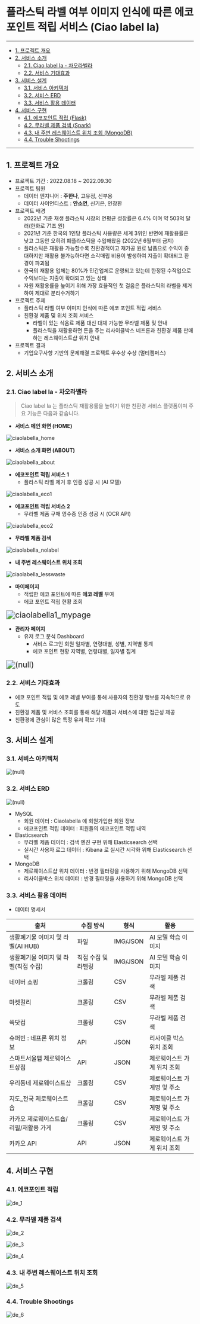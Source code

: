 # 플라스틱 라벨 여부 이미지 인식에 따른 에코 포인트 적립 서비스 (Ciao label la)

---

- [1. 프로젝트 개요](#1-프로젝트-개요)
- [2. 서비스 소개](#2-서비스-소개)
  * [2.1. Ciao label la - 차오라벨라](#21-ciao-label-la---차오라벨라)
  * [2.2. 서비스 기대효과](#22-서비스-기대효과)
- [3. 서비스 설계](#3-서비스-설계)
  * [3.1. 서비스 아키텍처](#31-서비스-아키텍처)
  * [3.2. 서비스 ERD](#32-서비스-erd)
  * [3.3. 서비스 활용 데이터](#33-서비스-활용-데이터)
- [4. 서비스 구현](#4-서비스-구현)
  * [4.1. 에코포인트 적립 (Flask)](#41-에코포인트-적립)
  * [4.2. 무라벨 제품 검색 (Spark)](#42-무라벨-제품-검색)
  * [4.3. 내 주변 레스웨이스트 위치 조회 (MongoDB)](#43-내-주변-레스웨이스트-위치-조회)
  * [4.4. Trouble Shootings](#44-trouble-shootings)
---

## 1. 프로젝트 개요

- 프로젝트 기간 : 2022.08.18 ~ 2022.09.30
- 프로젝트 팀원
  - 데이터 엔지니어 : **주한나**, 고유정, 신부용
  - 데이터 사이언티스트 : **안소연**, 신기은, 인창환
- 프로젝트 배경
  - 2022년 기준 재생 플라스틱 시장의 연평균 성장률은 6.4% 이며 약 503억 달러(한화로 71조 원)
  - 2021년 기준 한국의 1인당 플라스틱 사용량은 세계 3위인 반면에 재활용률은 낮고 그동안 오히려 폐플라스틱을 수입해왔음 (2022년 6월부터 금지)
  - 플라스틱은 재활용 가능할수록 친환경적이고 재가공 원료 납품으로 수익이 증대하지만 재활용 불가능하다면 소각매립 비용이 발생하여 지출이 확대되고 환경이 파괴됨
  - 한국의 재활용 업체는 80%가 민간업체로 운영되고 있는데 한정된 수작업으로 수익보다는 지출이 확대되고 있는 상태
  - 자원 재활용률을 높이기 위해 가장 효율적인 첫 걸음은 플라스틱의 라벨을 제거하여 제대로 분리수거하기
- 프로젝트 주제
  - 플라스틱 라벨 여부 이미지 인식에 따른 에코 포인트 적립 서비스
  - 친환경 제품 및 위치 조회 서비스
    - 라벨이 있는 식음료 제품 대신 대체 가능한 무라벨 제품 및  안내
    - 플라스틱을 재활용하면 돈을 주는 리사이클박스 네프론과 친환경 제품 판매하는 레스웨이스트샵 위치 안내
- 프로젝트 결과
  - 기업요구사항 기반의 문제해결 프로젝트 우수상  수상 (멀티캠퍼스)






## 2. 서비스 소개

### 2.1. Ciao label la - 차오라벨라

> Ciao label la 는 플라스틱 재활용률을 높이기 위한 친환경 서비스 플랫폼이며 주요 기능은 다음과 같습니다.

- **서비스 메인 화면 (HOME)**

![ciaolabella_home](README.assets/ciaolabella_home.png)

- **서비스 소개 화면 (ABOUT)**

![ciaolabella_about](README.assets/ciaolabella_about.png)

- **에코포인트 적립 서비스 1** 
  - 플라스틱 라벨 제거 후 인증 성공 시 (AI 모델)

![ciaolabella_eco1](README.assets/ciaolabella_eco1.png)

- **에코포인트 적립 서비스 2**
  - 무라벨 제품 구매 영수증 인증 성공 시 (OCR API)

![ciaolabella_eco2](README.assets/ciaolabella_eco2.png)

- **무라벨 제품 검색**

![ciaolabella_nolabel](README.assets/ciaolabella_nolabel.png)

- **내 주변 레스웨이스트 위치 조회**

![ciaolabella_lesswaste](README.assets/ciaolabella_lesswaste.png)

- **마이페이지**
  - 적립한 에코 포인트에 따른 **에코 레벨** 부여
  - 에코 포인트 적립 현황 조회

<img src="README.assets/ciaolabella1_mypage.jpg" alt="ciaolabella1_mypage" style="zoom:150%;" />

  

- **관리자 페이지**
  - 유저 로그 분석 Dashboard
    - 서비스 로그인 회원 일자별, 연령대별, 성별, 지역별 통계
    - 에코 포인트 현황 지역별, 연령대별, 일자별 집계

<img src="README.assets/DRWC6D8.png" alt="(null)" style="zoom:150%;" />      

### 2.2. 서비스 기대효과

- 에코 포인트 적립 및 에코 레벨 부여를 통해 사용자의 친환경 행보를 지속적으로 유도
- 친환경 제품 및 서비스 조회를 통해 해당 제품과 서비스에 대한 접근성 제공
- 친환경에 관심이 많은 특정 유저 확보 기대





## 3. 서비스 설계

### 3.1. 서비스 아키텍처

![(null)](README.assets/cif00001.png)  

### 3.2. 서비스 ERD

![(null)](README.assets/cif00001-16738377492682.png)  

- MySQL
  - 회원 데이터 : Ciaolabella 에 회원가입한 회원 정보
  - 에코포인트 적립 데이터 : 회원들의 에코포인트 적립 내역
- Elasticsearch
  - 무라벨 제품 데이터 : 검색 엔진 구현 위해 Elasticsearch 선택
  - 실시간 사용자 로그 데이터 : Kibana 로 실시간 시각화 위해 Elasticsearch 선택
- MongoDB
  - 제로웨이스트샵 위치 데이터 : 반경 필터링을 사용하기 위해 MongoDB 선택
  - 리사이클박스 위치 데이터 : 반경 필터링을 사용하기 위해 MongoDB 선택

### 3.3. 서비스 활용 데이터

- 데이터 명세서

| 출처                                   | 수집 방식           | 형식     | 활용                        |
| -------------------------------------- | ------------------- | -------- | --------------------------- |
| 생활폐기물 이미지 및 라벨(AI HUB)      | 파일                | IMG/JSON | AI 모델 학습 이미지         |
| 생활폐기물 이미지 및 라벨(직접 수집)   | 직접 수집 및 라벨링 | IMG/JSON | AI 모델 학습 이미지         |
| 네이버 쇼핑                            | 크롤링              | CSV      | 무라벨 제품 검색            |
| 마켓컬리                               | 크롤링              | CSV      | 무라벨 제품 검색            |
| 쓱닷컴                                 | 크롤링              | CSV      | 무라벨 제품 검색            |
| 슈퍼빈 : 네프론 위치 정보              | API                 | JSON     | 리사이클 박스 위치 조회     |
| 스마트서울맵 제로웨이스트상점          | API                 | JSON     | 제로웨이스트 가게 위치 조회 |
| 우리동네 제로웨이스트샵                | 크롤링              | CSV      | 제로웨이스트 가게명 및 주소 |
| 지도_전국 제로웨이스트숍               | 크롤링              | CSV      | 제로웨이스트 가게명 및 주소 |
| 카카오 제로웨이스트숍/리필/재활용 가게 | 크롤링              | CSV      | 제로웨이스트 가게명 및 주소 |
| 카카오 API                             | API                 | JSON     | 제로웨이스트 가게 위치 조회 |

## 4. 서비스 구현

### 4.1. 에코포인트 적립

![de_1](README.assets/de_1.png)

### 4.2. 무라벨 제품 검색

![de_2](README.assets/de_2.png)

![de_3](README.assets/de_3.png)

![de_4](README.assets/de_4.png)

### 4.3. 내 주변 레스웨이스트 위치 조회

![de_5](README.assets/de_5.png)

### 4.4. Trouble Shootings

![de_6](README.assets/de_6.png)
